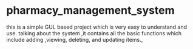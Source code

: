 # pharmacy_management_system
this is a simple GUL based project which is very easy to understand and use. talking about the system ,it contains all the basic functions which include adding ,viewing, deleting, and updating items., 
